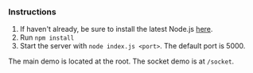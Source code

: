 ### Instructions

1. If haven't already, be sure to install the latest Node.js [here](https://docs.npmjs.com/getting-started/installing-node).
2. Run `npm install`
3. Start the server with `node index.js <port>`. The default port is 5000.

The main demo is located at the root. The socket demo is at `/socket`.
